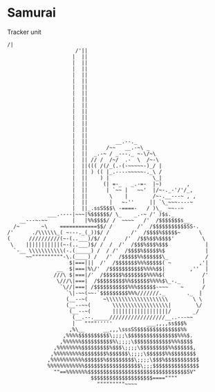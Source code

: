 # Samurai
Tracker unit

    /|
                          /'||
                         |  ||
                         |  ||
                         |  ||
                         |  ||
                         |  ||
                         |  ||
                         |  ||
                         |  ||
                         |  ||
                         |  ||
                         |  ||
                         |  ||
                         |  ||
                         |  ||
                         |  ||         __.--._
                         |  ||      /~~   __.-~\ _
                         |  ||  _.-~ / _---._ ~-\/~\
                         |  || // /  /~/  .-  \  /~-\
                         |  ||((( /(/_(.-(-~~~~~-)_/ |
                         |  || ) (( |_.----~~~~~-._\ /
                         |  ||    ) |              \_|
                         |  ||     (| =-_   _.-=-  |~)        ,
                         |  ||      | `~~ |   ~~'  |/~-._-'/'/_,
                         |  ||       \    |        /~-.__---~ , ,
                         |  ||       |   ~-''     || `\_~~~----~
                         |  ||_.ssSS$$\ -====-   / )\_  ~~--~
                 ___.----|~~~|%$$$$$$/ \_    _.-~ /' )$s._
        __---~-~~        |   |%%$$$$/ /  ~~~~   /'  /$$$$$$$s__
      /~       ~\    ============$$/ /        /'  /$$$$$$$$$$$SS-.
    /'      ./\\\\\\_( ~---._(_))$/ /       /'  /$$$$%$$$$$~      \
    (      //////////(~-(..___)/$/ /      /'  /$$%$$%$$$$'         \
     \    |||||||||||(~-(..___)$/ /  /  /'  /$$$%$$$%$$$            |
      `-__ \\\\\\\\\\\(-.(_____) /  / /'  /$$$$%$$$$$%$             |
          ~~""""""""""-\.(____) /   /'  /$$$$$%%$$$$$$\_            /
                        $|===|||  /'  /$$$$$$$%%%$$$$$( ~         ,'|
                    __  $|===|%\/'  /$$$$$$$$$$$%%%%$$|        ,''  |
                   ///\ $|===|/'  /$$$$$$%$$$$$$$%%%%$(            /'
                    \///\|===|  /$$$$$$$$$%%$$$$$$%%%%$\_-._       |
                     `\//|===| /$$$$$$$$$$$%%%$$$$$$-~~~    ~      /
                       `\|-~~(~~-`$$$$$$$$$%%%///////._       ._  |
                       (__--~(     ~\\\\\\\\\\\\\\\\\\\\        \ \
                       (__--~~(       \\\\\\\\\\\\\\\\\\|        \/
                        (__--~(       ||||||||||||||||||/       _/
                         (__.--._____//////////////////__..---~~
                         |   """"'''''           ___,,,,ss$$$%
                        ,%\__      __,,,\sssSS$$$$$$$$$$$$$$%%
                      ,%%%%$$$$$$$$$$\;;;;\$$$$$$$$$$$$$$$$%%%$.
                     ,%%%%%%$$$$$$$$$$%\;;;;\$$$$$$$$$$$$%%%$$$$
                   ,%%%%%%%%$$$$$$$$$%$$$\;;;;\$$$$$$$$$%%$$$$$$,
                  ,%%%%%%%%%$$$$$$$$%$$$$$$\;;;;\$$$$$$%%$$$$$$$$
                 ,%%%%%%%%%%%$$$$$$%$$$$$$$$$\;;;;\$$$%$$$$$$$$$$$
                 %%%%%%%%%%%%$$$$$$$$$$$$$$$$$$\;;;$$$$$$$$$$$$$$$
                   ""==%%%%%%%$$$$$$$$$$$$$$$$$$$$$$$$$$$$$$$$SV"
                               $$$$$$$$$$$$$$$$$$$$====""""
                                 """""""""~~~~
